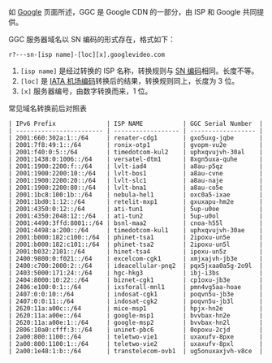 如 [Google] 页面所述，GGC 是 Google CDN 的一部分，由 ISP 和 Google 共同提供。

GGC 服务器域名以 SN 编码的形式存在，格式如下：

    r?---sn-[isp name]-[loc][x].googlevideo.com

1. `[isp name]` 是经过转换的 ISP 名称，转换规则与 [SN 编码]相同。长度不等。
2. `[loc]` 是 [IATA 机场编码]转换后的结果，转换规则同上，长度为 3 位。
3. `[x]` 服务器编号，由数字转换而来，1 位。

常见域名转换前后对照表
```
| IPv6 Prefix              | ISP NAME           | GGC Serial Number  |
| ------------------------ | ------------------ | ------------------ |
| 2001:660:302a:1::/64     | renater-cdg1       | gxo5uxg-jqbe       |
| 2001:7f8:49:1::/64       | ronix-otp1         | gvopm-vu2e         |
| 2001:f40:0:5::/64        | timedotcom-kul2    | uphxqvujvh-30al    |
| 2001:1438:0:1006::/64    | versatel-dtm1      | 8xgn5uxa-quhe      |
| 2001:1900:2200:f::/64    | lvlt-iad4          | a8au-p5qz          |
| 2001:1900:2200:10::/64   | lvlt-bos1          | a8au-cvne          |
| 2001:1900:2200:20::/64   | lvlt-slc1          | a8au-naje          |
| 2001:1900:2200:80::/64   | lvlt-bna1          | a8au-co5e          |
| 2001:1bc8:100:1b::/64    | nebula-hel1        | oxc0a5-ixae        |
| 2001:1bd0:1:12::/64      | retelit-mxp1       | gxuxapu-hm2e       |
| 2001:4350:0:12::/64      | ati-tun1           | 5up-u0oe           |
| 2001:4350:2048:12::/64   | ati-tun2           | 5up-u0ol           |
| 2001:4490:3ffd:8001::/64 | bsnl-maa2          | cnoa-h55l          |
| 2001:4498:a:200::/64     | timedotcom-kul1    | uphxqvujvh-30ae    |
| 2001:b000:182:c100::/64  | phinet-tsa1        | 2ipoxu-un5e        |
| 2001:b000:182:c101::/64  | phinet-tsa2        | 2ipoxu-un5l        |
| 2001:b032:2101::/64      | hinet-tsa4         | ipoxu-un5z         |
| 2400:9800:0:f021::/64    | excelcom-cgk1      | xmjxajvh-jb3e      |
| 2400:c700:2000:2::/64    | ideacellular-pnq2  | pqx5jxaa0a5g-2o9l  |
| 2403:5000:171:24::/64    | hgc-hkg3           | ibj-i3bs           |
| 2404:8000:10:22::/64     | biznet-cgk1        | cp1oxu-jb3e        |
| 2406:e100:0:1::/64       | ixsforall-mnl1     | pmn4vg5aa-hoae     |
| 2407:0:0:10::/64         | indosat-cgk1       | poqvn5u-jb3e       |
| 2407:0:0:11::/64         | indosat-cgk2       | poqvn5u-jb3l       |
| 2620:11a:a00c::/64       | mice-msp1          | hpjx-hn2e          |
| 2620:11a:a00e::/64       | google-msp1        | bvvbax-hn2e        |
| 2620:11a:a00e:1::/64     | google-msp2        | bvvbax-hn2l        |
| 2806:10a0:cfff:3::/64    | uninet-pbc6        | 0opoxu-2cjd        |
| 2a00:800:1100::/64       | teletwo-vie1       | uxaxufv-8pxe       |
| 2a00:800:1100:1::/64     | teletwo-vie2       | uxaxufv-8pxl       |
| 2a00:1e48:1:b::/64       | transtelecom-ovb1  | ug5onuxaxjvh-v8ce  |
```
    


[Google]: https://github.com/lennylxx/ipv6-hosts/wiki/Google
[SN 编码]: https://github.com/lennylxx/ipv6-hosts/wiki/sn-domains
[IATA 机场编码]: https://en.wikipedia.org/wiki/International_Air_Transport_Association_airport_code
